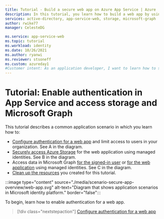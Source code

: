 ```yaml
---
title: Tutorial - Build a secure web app on Azure App Service | Azure
description: In this tutorial, you learn how to build a web app by using Azure App Service, enable authentication, call Azure Storage, and call Microsoft Graph. 
services: active-directory, app-service-web, storage, microsoft-graph
author: rwike77
manager: CelesteDG

ms.service: app-service-web
ms.topic: tutorial
ms.workload: identity
ms.date: 10/26/2021
ms.author: ryanwi
ms.reviewer: stsoneff
ms.custom: azureday1
#Customer intent: As an application developer, I want to learn how to secure access to a web app running on Azure App Service.
---
```


# Tutorial: Enable authentication in App Service and access storage and Microsoft Graph

This tutorial describes a common application scenario in which you learn how to:

- [Configure authentication for a web app](scenario-secure-app-authentication-app-service.md) and limit access to users in your organization​. See A in the diagram.
- [Securely access Azure Storage](scenario-secure-app-access-storage.md) for the web application using managed identities​. See B in the diagram.
- Access data in Microsoft Graph [for the signed-in user​](scenario-secure-app-access-microsoft-graph-as-user.md) or [for the web application](scenario-secure-app-access-microsoft-graph-as-app.md) using managed identities​. See C in the diagram.
- [Clean up the resources](scenario-secure-app-clean-up-resources.md) you created for this tutorial.

:::image type="content" source="./media/scenario-secure-app-overview/web-app.svg" alt-text="Diagram that shows application scenarios in Microsoft identity platform." border="false":::

To begin, learn how to enable authentication for a web app.

> [!div class="nextstepaction"]
> [Configure authentication for a web app](scenario-secure-app-authentication-app-service.md)

